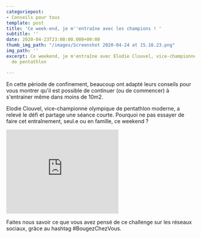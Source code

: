 ```yaml
---
categoriepost:
- Conseils pour tous
template: post
title: 'Ce week-end, je m''entraîne avec les champions ! '
subtitle: ''
date: 2020-04-23T23:00:00.000+00:00
thumb_img_path: "/images/Screenshot 2020-04-24 at 15.18.23.png"
img_path: ''
excerpt: Ce weekend, je m'entraîne avec Elodie Clouvel, vice-championne olympique
  de pentathlon

---
```

En cette période de confinement, beaucoup ont adapté leurs conseils pour vous montrer qu'il est possible de continuer (ou de commencer) à s'entrainer même dans moins de 10m2.

Elodie Clouvel, vice-championne olympique de pentathlon moderne, a relevé le défi et partage une séance courte. Pourquoi ne pas essayer de faire cet entraînement, seul.e ou en famille, ce weekend ?

<body>
<iframe src="https://player.vimeo.com/video/411423622" width="300" height="225" frameborder="0" allow="autoplay; fullscreen" allowfullscreen></iframe>
</body>

Faites nous savoir ce que vous  avez pensé de ce challenge sur les réseaux sociaux, grâce au hashtag #BougezChezVous.